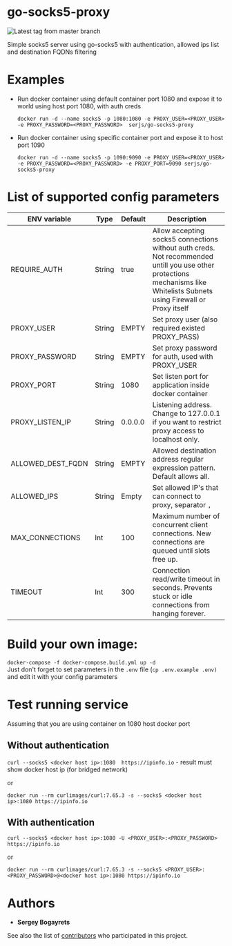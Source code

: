 # go-socks5-proxy

![Latest tag from master branch](https://github.com/serjs/socks5-server/workflows/Latest%20tag%20from%20master%20branch/badge.svg)

Simple socks5 server using go-socks5 with authentication, allowed ips list and destination FQDNs filtering

# Examples

- Run docker container using default container port 1080 and expose it to world using host port 1080, with auth creds

    ```docker run -d --name socks5 -p 1080:1080 -e PROXY_USER=<PROXY_USER> -e PROXY_PASSWORD=<PROXY_PASSWORD>  serjs/go-socks5-proxy```

- Run docker container using specific container port and expose it to host port 1090

    ```docker run -d --name socks5 -p 1090:9090 -e PROXY_USER=<PROXY_USER> -e PROXY_PASSWORD=<PROXY_PASSWORD> -e PROXY_PORT=9090 serjs/go-socks5-proxy```

# List of supported config parameters

|ENV variable|Type|Default|Description|
|------------|----|-------|-----------|
|REQUIRE_AUTH|String|true|Allow accepting socks5 connections without auth creds. Not recommended untill you use other protections mechanisms like Whitelists Subnets using Firewall or Proxy itself|
|PROXY_USER|String|EMPTY|Set proxy user (also required existed PROXY_PASS)|
|PROXY_PASSWORD|String|EMPTY|Set proxy password for auth, used with PROXY_USER|
|PROXY_PORT|String|1080|Set listen port for application inside docker container|
|PROXY_LISTEN_IP|String|0.0.0.0|Listening address. Change to 127.0.0.1 if you want to restrict proxy access to localhost only.|
|ALLOWED_DEST_FQDN|String|EMPTY|Allowed destination address regular expression pattern. Default allows all.|
|ALLOWED_IPS|String|Empty|Set allowed IP's that can connect to proxy, separator `,`|
|MAX_CONNECTIONS|Int|100|Maximum number of concurrent client connections. New connections are queued until slots free up.|
|TIMEOUT|Int|300|Connection read/write timeout in seconds. Prevents stuck or idle connections from hanging forever.|




# Build your own image:
`docker-compose -f docker-compose.build.yml up -d`\
Just don't forget to set parameters in the `.env` file (`cp .env.example .env)` and edit it with your config parameters

# Test running service

Assuming that you are using container on 1080 host docker port

## Without authentication

```curl --socks5 <docker host ip>:1080  https://ipinfo.io``` - result must show docker host ip (for bridged network)

or

```docker run --rm curlimages/curl:7.65.3 -s --socks5 <docker host ip>:1080 https://ipinfo.io```

## With authentication

```curl --socks5 <docker host ip>:1080 -U <PROXY_USER>:<PROXY_PASSWORD> https://ipinfo.io```

or

```docker run --rm curlimages/curl:7.65.3 -s --socks5 <PROXY_USER>:<PROXY_PASSWORD>@<docker host ip>:1080 https://ipinfo.io```

# Authors

* **Sergey Bogayrets**

See also the list of [contributors](https://github.com/serjs/socks5-server/graphs/contributors) who participated in this project.

